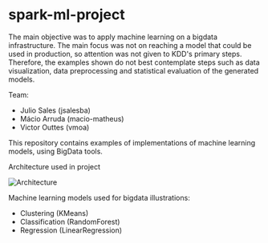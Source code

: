 # spark-ml-project

The main objective was to apply machine learning on a bigdata infrastructure. The main focus was not on reaching a model that could be used in production, so attention was not given to KDD's primary steps. Therefore, the examples shown do not best contemplate steps such as data visualization, data preprocessing and statistical evaluation of the generated models.

Team:
 * Julio Sales (jsalesba)
 * Mácio Arruda (macio-matheus)
 * Victor Outtes (vmoa)    

This repository contains examples of implementations of machine learning models, using BigData tools.

Architecture used in project

![Architecture](https://raw.githubusercontent.com/macio-matheus/spark_ml_project/master/wiki/architecture.png)

Machine learning models used for bigdata illustrations:
 * Clustering (KMeans)
 * Classification (RandomForest)
 * Regression (LinearRegression)
